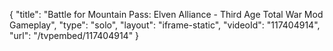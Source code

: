 {
    "title": "Battle for Mountain Pass: Elven Alliance - Third Age Total War Mod Gameplay",
    "type": "solo",
    "layout": "iframe-static",
    "videoId": "117404914",
    "url": "\/tvpembed\/117404914"
}